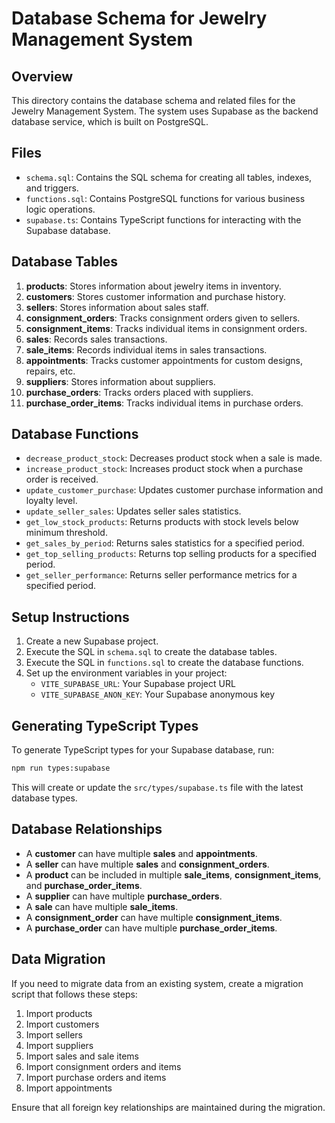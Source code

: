 # Database Schema for Jewelry Management System

## Overview

This directory contains the database schema and related files for the Jewelry Management System. The system uses Supabase as the backend database service, which is built on PostgreSQL.

## Files

- `schema.sql`: Contains the SQL schema for creating all tables, indexes, and triggers.
- `functions.sql`: Contains PostgreSQL functions for various business logic operations.
- `supabase.ts`: Contains TypeScript functions for interacting with the Supabase database.

## Database Tables

1. **products**: Stores information about jewelry items in inventory.
2. **customers**: Stores customer information and purchase history.
3. **sellers**: Stores information about sales staff.
4. **consignment_orders**: Tracks consignment orders given to sellers.
5. **consignment_items**: Tracks individual items in consignment orders.
6. **sales**: Records sales transactions.
7. **sale_items**: Records individual items in sales transactions.
8. **appointments**: Tracks customer appointments for custom designs, repairs, etc.
9. **suppliers**: Stores information about suppliers.
10. **purchase_orders**: Tracks orders placed with suppliers.
11. **purchase_order_items**: Tracks individual items in purchase orders.

## Database Functions

- `decrease_product_stock`: Decreases product stock when a sale is made.
- `increase_product_stock`: Increases product stock when a purchase order is received.
- `update_customer_purchase`: Updates customer purchase information and loyalty level.
- `update_seller_sales`: Updates seller sales statistics.
- `get_low_stock_products`: Returns products with stock levels below minimum threshold.
- `get_sales_by_period`: Returns sales statistics for a specified period.
- `get_top_selling_products`: Returns top selling products for a specified period.
- `get_seller_performance`: Returns seller performance metrics for a specified period.

## Setup Instructions

1. Create a new Supabase project.
2. Execute the SQL in `schema.sql` to create the database tables.
3. Execute the SQL in `functions.sql` to create the database functions.
4. Set up the environment variables in your project:
   - `VITE_SUPABASE_URL`: Your Supabase project URL
   - `VITE_SUPABASE_ANON_KEY`: Your Supabase anonymous key

## Generating TypeScript Types

To generate TypeScript types for your Supabase database, run:

```bash
npm run types:supabase
```

This will create or update the `src/types/supabase.ts` file with the latest database types.

## Database Relationships

- A **customer** can have multiple **sales** and **appointments**.
- A **seller** can have multiple **sales** and **consignment_orders**.
- A **product** can be included in multiple **sale_items**, **consignment_items**, and **purchase_order_items**.
- A **supplier** can have multiple **purchase_orders**.
- A **sale** can have multiple **sale_items**.
- A **consignment_order** can have multiple **consignment_items**.
- A **purchase_order** can have multiple **purchase_order_items**.

## Data Migration

If you need to migrate data from an existing system, create a migration script that follows these steps:

1. Import products
2. Import customers
3. Import sellers
4. Import suppliers
5. Import sales and sale items
6. Import consignment orders and items
7. Import purchase orders and items
8. Import appointments

Ensure that all foreign key relationships are maintained during the migration.

